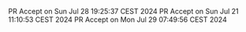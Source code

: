 PR Accept on Sun Jul 28 19:25:37 CEST 2024
PR Accept on Sun Jul 21 11:10:53 CEST 2024
PR Accept on Mon Jul 29 07:49:56 CEST 2024
